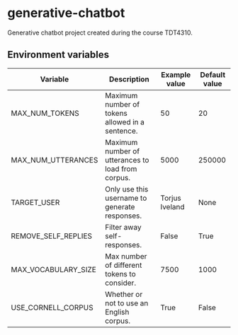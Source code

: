 # generative-chatbot

Generative chatbot project created during the course TDT4310.

## Environment variables

| Variable            | Description                                       | Example value  | Default value |
|---------------------|---------------------------------------------------|----------------|---------------|
| MAX_NUM_TOKENS      | Maximum number of tokens allowed in a sentence.   | 50             | 20            |
| MAX_NUM_UTTERANCES  | Maximum number of utterances to load from corpus. | 5000           | 250000        |
| TARGET_USER         | Only use this username to generate responses.     | Torjus Iveland | None          |
| REMOVE_SELF_REPLIES | Filter away self-responses.                       | False          | True          |
| MAX_VOCABULARY_SIZE | Max number of different tokens to consider.       | 7500           | 1000          |
| USE_CORNELL_CORPUS  | Whether or not to use an English corpus.          | True           | False         |
